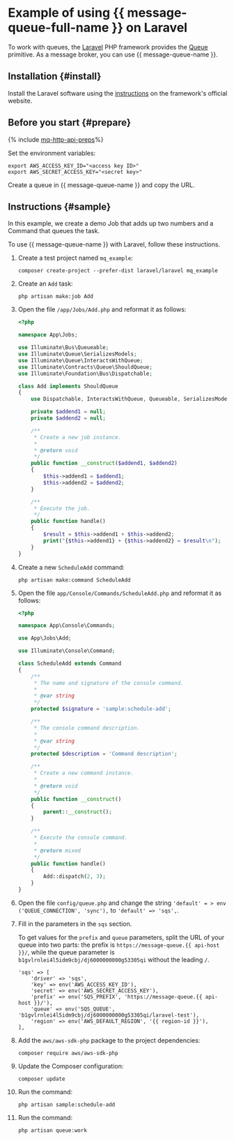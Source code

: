 # Example of using {{ message-queue-full-name }} on Laravel

To work with queues, the [Laravel](https://laravel.com/) PHP framework provides the [Queue](https://laravel.com/docs/6.x/queues) primitive. As a message broker, you can use {{ message-queue-name }}.

## Installation {#install}

Install the Laravel software using the [instructions](https://laravel.com/docs/6.x/installation) on the framework's official website.

## Before you start {#prepare}

{% include [mq-http-api-preps](../_includes_service/mq-http-api-preps-sdk.md)%}

Set the environment variables:

```
export AWS_ACCESS_KEY_ID="<access key ID>"
export AWS_SECRET_ACCESS_KEY="<secret key>"
```

Create a queue in {{ message-queue-name }} and copy the URL.

## Instructions {#sample}

In this example, we create a demo Job that adds up two numbers and a Command that queues the task.

To use {{ message-queue-name }} with Laravel, follow these instructions.

1. Create a test project named `mq_example`:

   ```
   composer create-project --prefer-dist laravel/laravel mq_example
   ```

1. Create an `Add` task:

   ```
   php artisan make:job Add
   ```

1. Open the file `/app/Jobs/Add.php` and reformat it as follows:

   ```php
   <?php

   namespace App\Jobs;

   use Illuminate\Bus\Queueable;
   use Illuminate\Queue\SerializesModels;
   use Illuminate\Queue\InteractsWithQueue;
   use Illuminate\Contracts\Queue\ShouldQueue;
   use Illuminate\Foundation\Bus\Dispatchable;

   class Add implements ShouldQueue
   {
       use Dispatchable, InteractsWithQueue, Queueable, SerializesModels;

       private $addend1 = null;
       private $addend2 = null;

       /**
        * Create a new job instance.
        *
        * @return void
        */
       public function __construct($addend1, $addend2)
       {
           $this->addend1 = $addend1;
           $this->addend2 = $addend2;
       }

       /**
        * Execute the job.
        */
       public function handle()
       {
           $result = $this->addend1 + $this->addend2;
           print("{$this->addend1} + {$this->addend2} = $result\n");
       }
   }
   ```

1. Create a new `ScheduleAdd` command:

   ```
   php artisan make:command ScheduleAdd
   ```

1. Open the file `app/Console/Commands/ScheduleAdd.php` and reformat it as follows:

   ```php
   <?php

   namespace App\Console\Commands;

   use App\Jobs\Add;

   use Illuminate\Console\Command;

   class ScheduleAdd extends Command
   {
       /**
        * The name and signature of the console command.
        *
        * @var string
        */
       protected $signature = 'sample:schedule-add';

       /**
        * The console command description.
        *
        * @var string
        */
       protected $description = 'Command description';

       /**
        * Create a new command instance.
        *
        * @return void
        */
       public function __construct()
       {
           parent::__construct();
       }

       /**
        * Execute the console command.
        *
        * @return mixed
        */
       public function handle()
       {
           Add::dispatch(2, 3);
       }
   }
   ```

1. Open the file `config/queue.php` and change the string `'default' = > env ('QUEUE_CONNECTION', 'sync'),` to `'default' => 'sqs',`.

1. Fill in the parameters in the `sqs` section.

   To get values for the `prefix` and `queue` parameters, split the URL of your queue into two parts: the prefix is `https://message-queue.{{ api-host }}/`, while the queue parameter is `b1gvlrnlei4l5idm9cbj/dj6000000000g53305qi` without the leading `/`.

   ```
   'sqs' => [
       'driver' => 'sqs',
       'key' => env('AWS_ACCESS_KEY_ID'),
       'secret' => env('AWS_SECRET_ACCESS_KEY'),
       'prefix' => env('SQS_PREFIX', 'https://message-queue.{{ api-host }}/'),
       'queue' => env('SQS_QUEUE', 'b1gvlrnlei4l5idm9cbj/dj6000000000g53305qi/laravel-test'),
       'region' => env('AWS_DEFAULT_REGION', '{{ region-id }}'),
   ],
   ```

1. Add the `aws/aws-sdk-php` package to the project dependencies:

   ```
   composer require aws/aws-sdk-php
   ```

1. Update the Composer configuration:

   ```
   composer update
   ```

1. Run the command:

   ```
   php artisan sample:schedule-add
   ```

1. Run the command:

   ```
   php artisan queue:work
   ```
